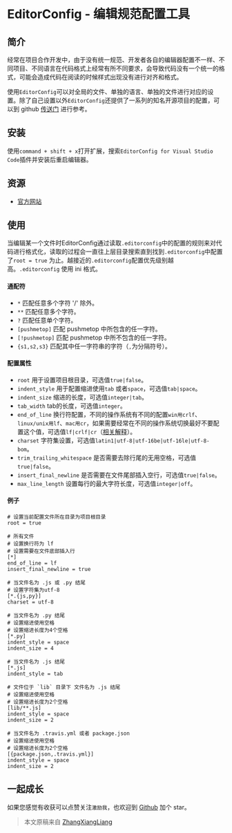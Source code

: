 # EditorConfig - 编辑规范配置工具

## 简介

经常在项目合作开发中，由于没有统一规范、开发者各自的编辑器配置不一样、不同项目、不同语言在代码格式上经常有所不同要求，会导致代码没有一个统一的格式，可能会造成代码在阅读的时候样式出现没有进行对齐和格式。

使用`EditorConfig`可以对全局的文件、单独的语言、单独的文件进行对应的设置。除了自己设置以外`EditorConfig`还提供了一系列的知名开源项目的配置，可以到 github [传送门](https://github.com/editorconfig/editorconfig/wiki/Projects-Using-EditorConfig) 进行参考。

## 安装

使用`command + shift + x`打开扩展，搜索`EditorConfig for Visual Studio Code`插件并安装后重启编辑器。

## 资源

* [官方网站](https://github.com/editorconfig/editorconfig/)

## 使用

当编辑某一个文件时EditorConfig通过读取`.editorconfig`中的配置的规则来对代码进行格式化，读取的过程会一直往上层目录搜索直到找到`.editorconfig`中配置了`root = true` 为止。越接近的`.editorconfig`配置优先级别越高。`.editorconfig` 使用 ini 格式。

#### 通配符
* `*` 匹配任意多个字符 '/' 除外。
* `**` 匹配任意多个字符。
* `?` 匹配任意单个字符。
* `[pushmetop]` 匹配 pushmetop 中所包含的任一字符。
* `[!pushmetop]` 匹配 pushmetop 中所不包含的任一字符。
* `{s1,s2,s3}` 匹配其中任一字符串的字符（`,`为分隔符号）。

#### 配置属性

* `root` 用于设置项目根目录，可选值`true|false`。
* `indent_style` 用于配置缩进使用`tab` 或者`space`，可选值`tab|space`。
* `indent_size` 缩进的长度，可选值`integer|tab`。
* `tab_width` tab的长度，可选值`integer`。
* `end_of_line` 换行符配置，不同的操作系统有不同的配置`win用crlf`、`linux/unix用lf`、`mac用cr`，如果需要经常在不同的操作系统切换最好不要配置这个值，可选值`lf|crlf|cr`（[相关解释](https://github.com/cssmagic/blog/issues/22)）。
* `charset` 字符集设置，可选值`latin1|utf-8|utf-16be|utf-16le|utf-8-bom`。
* `trim_trailing_whitespace` 是否需要去除行尾的无用空格，可选值`true|false`。
* `insert_final_newline` 是否需要在文件尾部插入空行，可选值`true|false`。
* `max_line_length` 设置每行的最大字符长度，可选值`integer|off`。

#### 例子

```
# 设置当前配置文件所在目录为项目根目录
root = true
 
# 所有文件
# 设置换行符为 lf
# 设置需要在文件底部插入行
[*]
end_of_line = lf
insert_final_newline = true
 
# 当文件名为 .js 或 .py 结尾
# 设置字符集为utf-8
[*.{js,py}]
charset = utf-8
 
# 当文件名为 .py 结尾
# 设置缩进使用空格
# 设置缩进长度为4个空格
[*.py]
indent_style = space
indent_size = 4
 
# 当文件名为 .js 结尾
[*.js]
indent_style = tab
 
# 文件位于 `lib` 目录下 文件名为 .js 结尾
# 设置缩进使用空格
# 设置缩进长度为2个空格
[lib/**.js]
indent_style = space
indent_size = 2
 
# 当文件名为 .travis.yml 或者 package.json
# 设置缩进使用空格
# 设置缩进长度为2个空格
[{package.json,.travis.yml}]
indent_style = space
indent_size = 2
```

## 一起成长

如果您感觉有收获可以点赞关注`激励我`，也欢迎到 [Github](https://github.com/zhangxiangliang/vscode-tutorial) 加个 star。

> 本文原稿来自 [ZhangXiangLiang](https://github.com/zhangxiangliang)